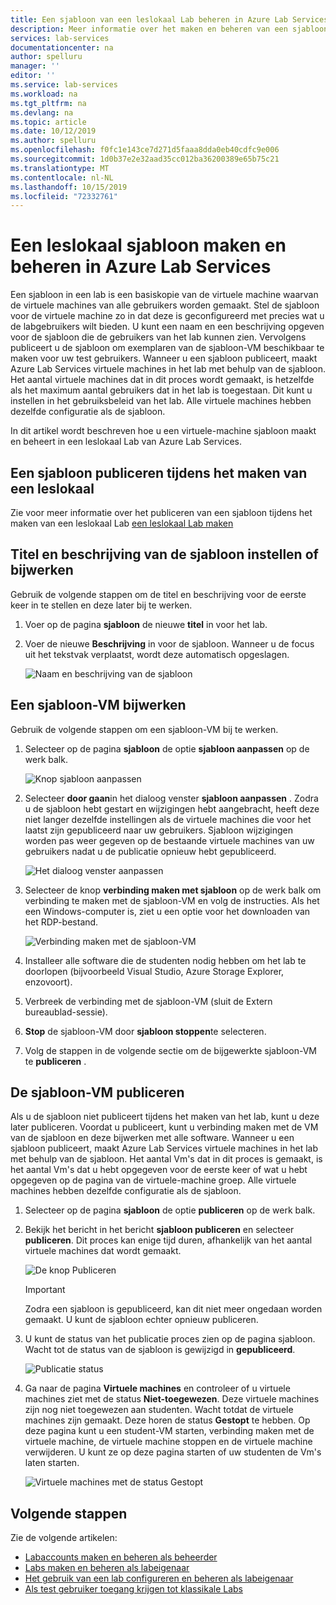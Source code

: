 ```yaml
---
title: Een sjabloon van een leslokaal Lab beheren in Azure Lab Services | Microsoft Docs
description: Meer informatie over het maken en beheren van een sjabloon voor een leslokaal Lab in Azure Lab Services.
services: lab-services
documentationcenter: na
author: spelluru
manager: ''
editor: ''
ms.service: lab-services
ms.workload: na
ms.tgt_pltfrm: na
ms.devlang: na
ms.topic: article
ms.date: 10/12/2019
ms.author: spelluru
ms.openlocfilehash: f0fc1e143ce7d271d5faaa8dda0eb40cdfc9e006
ms.sourcegitcommit: 1d0b37e2e32aad35cc012ba36200389e65b75c21
ms.translationtype: MT
ms.contentlocale: nl-NL
ms.lasthandoff: 10/15/2019
ms.locfileid: "72332761"
---
```

# <a name="create-and-manage-a-classroom-template-in-azure-lab-services"></a>Een leslokaal sjabloon maken en beheren in Azure Lab Services
Een sjabloon in een lab is een basiskopie van de virtuele machine waarvan de virtuele machines van alle gebruikers worden gemaakt. Stel de sjabloon voor de virtuele machine zo in dat deze is geconfigureerd met precies wat u de labgebruikers wilt bieden. U kunt een naam en een beschrijving opgeven voor de sjabloon die de gebruikers van het lab kunnen zien. Vervolgens publiceert u de sjabloon om exemplaren van de sjabloon-VM beschikbaar te maken voor uw test gebruikers. Wanneer u een sjabloon publiceert, maakt Azure Lab Services virtuele machines in het lab met behulp van de sjabloon. Het aantal virtuele machines dat in dit proces wordt gemaakt, is hetzelfde als het maximum aantal gebruikers dat in het lab is toegestaan. Dit kunt u instellen in het gebruiksbeleid van het lab. Alle virtuele machines hebben dezelfde configuratie als de sjabloon.

In dit artikel wordt beschreven hoe u een virtuele-machine sjabloon maakt en beheert in een leslokaal Lab van Azure Lab Services. 

## <a name="publish-a-template-while-creating-a-classroom-lab"></a>Een sjabloon publiceren tijdens het maken van een leslokaal
Zie voor meer informatie over het publiceren van een sjabloon tijdens het maken van een leslokaal Lab [een leslokaal Lab maken](how-to-manage-classroom-labs.md#create-a-classroom-lab)
 
## <a name="set-or-update-template-title-and-description"></a>Titel en beschrijving van de sjabloon instellen of bijwerken
Gebruik de volgende stappen om de titel en beschrijving voor de eerste keer in te stellen en deze later bij te werken. 

1. Voer op de pagina **sjabloon** de nieuwe **titel** in voor het lab.  
2. Voer de nieuwe **Beschrijving** in voor de sjabloon. Wanneer u de focus uit het tekstvak verplaatst, wordt deze automatisch opgeslagen. 

    ![Naam en beschrijving van de sjabloon](../media/how-to-create-manage-template/template-name-description.png)

## <a name="update-a-template-vm"></a>Een sjabloon-VM bijwerken
Gebruik de volgende stappen om een sjabloon-VM bij te werken.  

1. Selecteer op de pagina **sjabloon** de optie **sjabloon aanpassen** op de werk balk. 

    ![Knop sjabloon aanpassen](../media/how-to-create-manage-template/customize-template-button.png)
2. Selecteer **door gaan**in het dialoog venster **sjabloon aanpassen** . Zodra u de sjabloon hebt gestart en wijzigingen hebt aangebracht, heeft deze niet langer dezelfde instellingen als de virtuele machines die voor het laatst zijn gepubliceerd naar uw gebruikers. Sjabloon wijzigingen worden pas weer gegeven op de bestaande virtuele machines van uw gebruikers nadat u de publicatie opnieuw hebt gepubliceerd.

    ![Het dialoog venster aanpassen](../media/how-to-create-manage-template/customize-template-dialog.png)
1. Selecteer de knop **verbinding maken met sjabloon** op de werk balk om verbinding te maken met de sjabloon-VM en volg de instructies. Als het een Windows-computer is, ziet u een optie voor het downloaden van het RDP-bestand. 

    ![Verbinding maken met de sjabloon-VM](../media/how-to-create-manage-template/connect-template-vm.png)
1. Installeer alle software die de studenten nodig hebben om het lab te doorlopen (bijvoorbeeld Visual Studio, Azure Storage Explorer, enzovoort). 
2. Verbreek de verbinding met de sjabloon-VM (sluit de Extern bureaublad-sessie). 
3. **Stop** de sjabloon-VM door **sjabloon stoppen**te selecteren. 
4. Volg de stappen in de volgende sectie om de bijgewerkte sjabloon-VM te **publiceren** . 

## <a name="publish-the-template-vm"></a>De sjabloon-VM publiceren  
Als u de sjabloon niet publiceert tijdens het maken van het lab, kunt u deze later publiceren. Voordat u publiceert, kunt u verbinding maken met de VM van de sjabloon en deze bijwerken met alle software. Wanneer u een sjabloon publiceert, maakt Azure Lab Services virtuele machines in het lab met behulp van de sjabloon. Het aantal Vm's dat in dit proces is gemaakt, is het aantal Vm's dat u hebt opgegeven voor de eerste keer of wat u hebt opgegeven op de pagina van de virtuele-machine groep. Alle virtuele machines hebben dezelfde configuratie als de sjabloon. 

1. Selecteer op de pagina **sjabloon** de optie **publiceren** op de werk balk. 
1. Bekijk het bericht in het bericht **sjabloon publiceren** en selecteer **publiceren**. Dit proces kan enige tijd duren, afhankelijk van het aantal virtuele machines dat wordt gemaakt.

    ![De knop Publiceren](../media/how-to-create-manage-template/publish-button.png)

    > [!IMPORTANT]
    > Zodra een sjabloon is gepubliceerd, kan dit niet meer ongedaan worden gemaakt. U kunt de sjabloon echter opnieuw publiceren. 
4. U kunt de status van het publicatie proces zien op de pagina sjabloon. Wacht tot de status van de sjabloon is gewijzigd in **gepubliceerd**. 

    ![Publicatie status](../media/how-to-create-manage-template/publish-status.png)
1. Ga naar de pagina **Virtuele machines** en controleer of u virtuele machines ziet met de status **Niet-toegewezen**. Deze virtuele machines zijn nog niet toegewezen aan studenten. Wacht totdat de virtuele machines zijn gemaakt. Deze horen de status **Gestopt** te hebben. Op deze pagina kunt u een student-VM starten, verbinding maken met de virtuele machine, de virtuele machine stoppen en de virtuele machine verwijderen. U kunt ze op deze pagina starten of uw studenten de Vm's laten starten. 

    ![Virtuele machines met de status Gestopt](../media/tutorial-setup-classroom-lab/virtual-machines-stopped.png)


## <a name="next-steps"></a>Volgende stappen
Zie de volgende artikelen:

- [Labaccounts maken en beheren als beheerder](how-to-manage-lab-accounts.md)
- [Labs maken en beheren als labeigenaar](how-to-manage-classroom-labs.md)
- [Het gebruik van een lab configureren en beheren als labeigenaar](how-to-configure-student-usage.md)
- [Als test gebruiker toegang krijgen tot klassikale Labs](how-to-use-classroom-lab.md)
